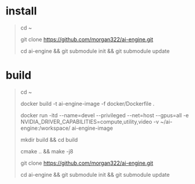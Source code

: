 # install

> cd ~
>
> git clone https://github.com/morgan322/ai-engine.git
>
> cd ai-engine && git submodule init && git submodule update

# build

> cd ~
>
> docker build -t ai-engine-image -f docker/Dockerfile .
>
> docker run -itd --name=devel --privileged  --net=host --gpus=all -e NVIDIA_DRIVER_CAPABILITIES=compute,utility,video -v ~/ai-engine:/workspace/ ai-engine-image
>
> mkdir build && cd build
>
> cmake .. && make -j8
>
> git clone https://github.com/morgan322/ai-engine.git
>
> cd ai-engine && git submodule init && git submodule update
